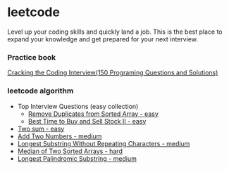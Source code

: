 # leetcode
Level up your coding skills and quickly land a job. This is the best place to expand your knowledge and get prepared for your next interview.
### Practice book
[Cracking the Coding Interview(150 Programing Questions and Solutions)](src/Cracking_the_Coding_Interview)

### leetcode algorithm
- Top Interview Questions (easy collection)
    - [Remove Duplicates from Sorted Array - easy](src/Remove_Duplicates_from_Sorted_Array)
    - [Best Time to Buy and Sell Stock II - easy](src/Best_Time_to_Buy_and_Sell%20Stock_II)
- [Two sum - easy](src/Two_Sum)
- [Add Two Numbers - medium](src/Add_Two_Numbers)
- [Longest Substring Without Repeating Characters - medium](src/Longest_Substring_Without_Repeating_Characters)
- [Median of Two Sorted Arrays - hard](src/Median_of_Two_Sorted_Arrays)
- [Longest Palindromic Substring - medium](src/Longest_Palindromic_Substring)